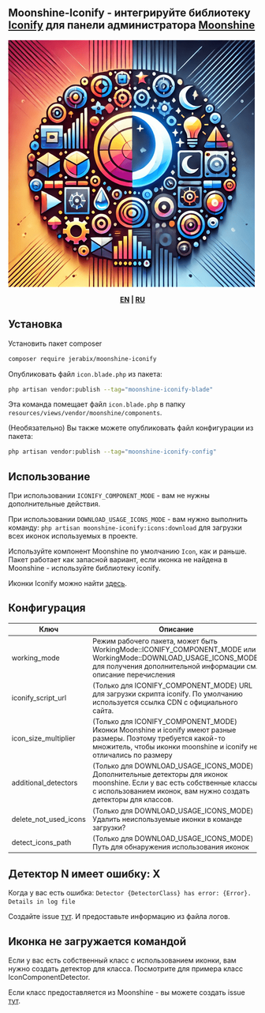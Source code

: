 ## Moonshine-Iconify - интегрируйте библиотеку [Iconify](https://iconify.design/) для панели администратора [Moonshine](https://github.com/moonshine-software/moonshine)

![logo](https://github.com/JeRabix/moonshine-iconify/raw/master/art/logo-new.png)

<p align="center">
<b>
<a href="https://github.com/JeRabix/moonshine-iconify">EN</a> |
<a href="https://github.com/JeRabix/moonshine-iconify/blob/master/README_RU.md">RU</a>
</b>
</p>

## Установка

Установить пакет composer

```bash
composer require jerabix/moonshine-iconify
```

Опубликовать файл `icon.blade.php` из пакета:

```bash
php artisan vendor:publish --tag="moonshine-iconify-blade"
```

Эта команда помещает файл `icon.blade.php` в папку `resources/views/vendor/moonshine/components`.

(Необязательно) Вы также можете опубликовать файл конфигурации из пакета:

```bash
php artisan vendor:publish --tag="moonshine-iconify-config"
```

## Использование

При использовании `ICONIFY_COMPONENT_MODE` - вам не нужны дополнительные действия.

При использовании `DOWNLOAD_USAGE_ICONS_MODE` - вам нужно выполнить команду: `php artisan moonshine-iconify:icons:download` для загрузки всех иконок используемых в проекте.

Используйте компонент Moonshine по умолчанию `Icon`, как и раньше.
Пакет работает как запасной вариант, если иконка не найдена в Moonshine - используйте библиотеку iconify.

Иконки Iconify можно найти [здесь](https://icon-sets.iconify.design/).

## Конфигурация

| **Ключ**              | **Описание**                                                                                                                                                                               | **Значение по умолчанию**           |
|-----------------------|--------------------------------------------------------------------------------------------------------------------------------------------------------------------------------------------|-------------------------------------|
| working_mode          | Режим рабочего пакета, может быть WorkingMode::ICONIFY_COMPONENT_MODE или WorkingMode::DOWNLOAD_USAGE_ICONS_MODE, для получения дополнительной информации см. описание перечисления        | WorkingMode::ICONIFY_COMPONENT_MODE |
| iconify_script_url    | (Только для ICONIFY_COMPONENT_MODE) URL для загрузки скрипта iconify. По умолчанию используется ссылка CDN с официального сайта.                                                           | NULL                                |
| icon_size_multiplier  | (Только для ICONIFY_COMPONENT_MODE) Иконки Moonshine и iconify имеют разные размеры. Поэтому требуется какой-то множитель, чтобы иконки moonshine и iconify не отличались по размеру       | 3.2                                 |
| additional_detectors  | (Только для DOWNLOAD_USAGE_ICONS_MODE) Дополнительные детекторы для иконок moonshine. Если у вас есть собственные классы с использованием иконок, вам нужно создать детекторы для классов. | []                                  |
| delete_not_used_icons | (Только для DOWNLOAD_USAGE_ICONS_MODE) Удалить неиспользуемые иконки в команде загрузки?                                                                                                   | true                                |
| detect_icons_path     | (Только для DOWNLOAD_USAGE_ICONS_MODE) Путь для обнаружения использования иконок                                                                                                           | app_path()                          |

## Детектор N имеет ошибку: X

Когда у вас есть ошибка: `Detector {DetectorClass} has error: {Error}. Details in log file`

Создайте issue [тут](https://github.com/JeRabix/moonshine-iconify/issues/new). И предоставьте информацию из файла логов.

## Иконка не загружается командой

Если у вас есть собственный класс с использованием иконки, вам нужно создать детектор для класса. Посмотрите для примера класс IconComponentDetector.

Если класс предоставляется из Moonshine - вы можете создать issue [тут](https://github.com/JeRabix/moonshine-iconify/issues/new).
